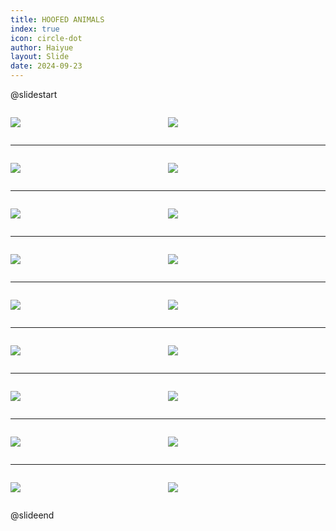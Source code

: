 ```yaml
---
title: HOOFED ANIMALS
index: true
icon: circle-dot
author: Haiyue
layout: Slide
date: 2024-09-23
---
```

 
@slidestart

<div style="display:flex">
<div style="flex:1">

![](https://raw.githubusercontent.com/yclord/reading/refs/heads/master/english/Level-W/HOOFED%20ANIMALS/001.webp)
</div>
<div style="flex:1">

![](https://raw.githubusercontent.com/yclord/reading/refs/heads/master/english/Level-W/HOOFED%20ANIMALS/002.webp)
</div>
</div>

---

<div style="display:flex">
<div style="flex:1">

![](https://raw.githubusercontent.com/yclord/reading/refs/heads/master/english/Level-W/HOOFED%20ANIMALS/003.webp)
</div>
<div style="flex:1">

![](https://raw.githubusercontent.com/yclord/reading/refs/heads/master/english/Level-W/HOOFED%20ANIMALS/004.webp)
</div>
</div>

---

<div style="display:flex">
<div style="flex:1">

![](https://raw.githubusercontent.com/yclord/reading/refs/heads/master/english/Level-W/HOOFED%20ANIMALS/005.webp)
</div>
<div style="flex:1">

![](https://raw.githubusercontent.com/yclord/reading/refs/heads/master/english/Level-W/HOOFED%20ANIMALS/006.webp)
</div>
</div>

---

<div style="display:flex">
<div style="flex:1">

![](https://raw.githubusercontent.com/yclord/reading/refs/heads/master/english/Level-W/HOOFED%20ANIMALS/007.webp)
</div>
<div style="flex:1">

![](https://raw.githubusercontent.com/yclord/reading/refs/heads/master/english/Level-W/HOOFED%20ANIMALS/008.webp)
</div>
</div>

---

<div style="display:flex">
<div style="flex:1">

![](https://raw.githubusercontent.com/yclord/reading/refs/heads/master/english/Level-W/HOOFED%20ANIMALS/009.webp)
</div>
<div style="flex:1">

![](https://raw.githubusercontent.com/yclord/reading/refs/heads/master/english/Level-W/HOOFED%20ANIMALS/010.webp)
</div>
</div>

---

<div style="display:flex">
<div style="flex:1">

![](https://raw.githubusercontent.com/yclord/reading/refs/heads/master/english/Level-W/HOOFED%20ANIMALS/011.webp)
</div>
<div style="flex:1">

![](https://raw.githubusercontent.com/yclord/reading/refs/heads/master/english/Level-W/HOOFED%20ANIMALS/012.webp)
</div>
</div>

---

<div style="display:flex">
<div style="flex:1">

![](https://raw.githubusercontent.com/yclord/reading/refs/heads/master/english/Level-W/HOOFED%20ANIMALS/013.webp)
</div>
<div style="flex:1">

![](https://raw.githubusercontent.com/yclord/reading/refs/heads/master/english/Level-W/HOOFED%20ANIMALS/014.webp)
</div>
</div>

---

<div style="display:flex">
<div style="flex:1">

![](https://raw.githubusercontent.com/yclord/reading/refs/heads/master/english/Level-W/HOOFED%20ANIMALS/015.webp)
</div>
<div style="flex:1">

![](https://raw.githubusercontent.com/yclord/reading/refs/heads/master/english/Level-W/HOOFED%20ANIMALS/016.webp)
</div>
</div>

---

<div style="display:flex">
<div style="flex:1">

![](https://raw.githubusercontent.com/yclord/reading/refs/heads/master/english/Level-W/HOOFED%20ANIMALS/017.webp)
</div>
<div style="flex:1">

![](https://raw.githubusercontent.com/yclord/reading/refs/heads/master/english/Level-W/HOOFED%20ANIMALS/018.webp)
</div>
</div>

@slideend